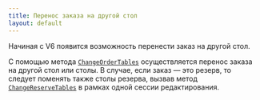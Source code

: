 ```yaml
---
title: Перенос заказа на другой стол 
layout: default
---
```

Начиная с V6 появится возможность перенести заказ на другой стол.

С помощью метода [`ChangeOrderTables`](http://iiko.github.io/front.api.sdk/v6/html/M_Resto_Front_Api_Editors_IEditSession_ChangeOrderTables.htm) осуществляется перенос заказа на другой стол или столы.
В случае, если заказ — это резерв, то следует поменять также столы резерва, вызвав метод  [`ChangeReserveTables`](http://iiko.github.io/front.api.sdk/v6/html/M_Resto_Front_Api_Editors_IEditSession_ChangeReserveTables.htm) в рамках одной сессии редактирования.
